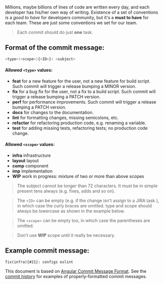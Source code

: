 Millions, maybe billions of lines of code are written every day, and each developer has his/her own way of writing.
Existence of a set of conventions is a *good to have* for developers community, but it's a **must to have** for each team.
These are just some conventions we set for our team.

> Each commit should do just **one** task.

## Format of the commit message:
```bash
<type>(<scope>){<ID>}: <subject>
```

#### Allowed `<type>` values:

* **feat** for a new feature for the user, not a new feature for build script. Such commit will trigger a release bumping a MINOR version.
* **fix** for a bug fix for the user, not a fix to a build script. Such commit will trigger a release bumping a PATCH version.
* **perf** for performance improvements. Such commit will trigger a release bumping a PATCH version.
* **docs** for changes to the documentation.
* **lint** for formatting changes, missing semicolons, etc.
* **refactor** for refactoring production code, e.g. renaming a variable.
* **test** for adding missing tests, refactoring tests; no production code change.

#### Allowed `<scope>` values:

* **infra**  infrastructure
* **layout**  layout
* **comp**  component
* **imp**  implementation
* **WIP** work in progress:  mixture of two or more than above scopes


> The subject cannot be longer than 72 characters. It must be in simple present tens always (e.g. fixes, adds and so on).

> The `<ID>` can be empty (e.g. if the change isn't assign to a JIRA task ), in which case the curly braces are omitted. type and scope should always be lowercase as shown in the example below.

> The `<scope>` can be empty too, in which case the parentheses are omitted.

> Don't use **WIP** scope until it really be necessary.

## Example commit message:

```
fix(infra){#21}: configs eslint
```



This document is based on [Angular Commit Message Format]. See the [commit history] for examples of properly-formatted commit messages.

[Angular Commit Message Format]: https://github.com/angular/angular/blob/master/CONTRIBUTING.md#commit
[commit history]: https://github.com/karma-runner/karma/commits/master
